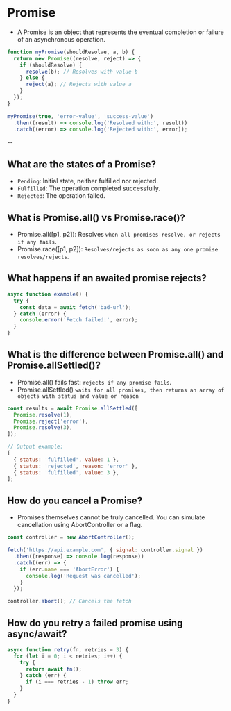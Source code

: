 # Promise

- A Promise is an object that represents the eventual completion or failure of an asynchronous operation.

```js
function myPromise(shouldResolve, a, b) {
  return new Promise((resolve, reject) => {
    if (shouldResolve) {
      resolve(b); // Resolves with value b
    } else {
      reject(a); // Rejects with value a
    }
  });
}

myPromise(true, 'error-value', 'success-value')
  .then((result) => console.log('Resolved with:', result))
  .catch((error) => console.log('Rejected with:', error));
```

--

## What are the states of a Promise?

- `Pending`: Initial state, neither fulfilled nor rejected.
- `Fulfilled`: The operation completed successfully.
- `Rejected`: The operation failed.

## What is Promise.all() vs Promise.race()?

- Promise.all([p1, p2]): Resolves `when all promises resolve, or rejects if any fails`.
- Promise.race([p1, p2]): `Resolves/rejects as soon as any one promise resolves/rejects`.

## What happens if an awaited promise rejects?

```js
async function example() {
  try {
    const data = await fetch('bad-url');
  } catch (error) {
    console.error('Fetch failed:', error);
  }
}
```

## What is the difference between Promise.all() and Promise.allSettled()?

- Promise.all() fails fast: `rejects if any promise fails`.
- Promise.allSettled() `waits for all promises, then returns an array of objects with status and value or reason`

```js
const results = await Promise.allSettled([
  Promise.resolve(1),
  Promise.reject('error'),
  Promise.resolve(3),
]);

// Output example:
[
  { status: 'fulfilled', value: 1 },
  { status: 'rejected', reason: 'error' },
  { status: 'fulfilled', value: 3 },
];
```

## How do you cancel a Promise?

- Promises themselves cannot be truly cancelled. You can simulate cancellation using AbortController or a flag.

```js
const controller = new AbortController();

fetch('https://api.example.com', { signal: controller.signal })
  .then((response) => console.log(response))
  .catch((err) => {
    if (err.name === 'AbortError') {
      console.log('Request was cancelled');
    }
  });

controller.abort(); // Cancels the fetch
```

## How do you retry a failed promise using async/await?

```js
async function retry(fn, retries = 3) {
  for (let i = 0; i < retries; i++) {
    try {
      return await fn();
    } catch (err) {
      if (i === retries - 1) throw err;
    }
  }
}
```
